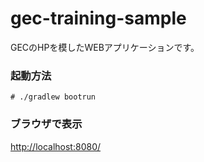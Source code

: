 # gec-training-sample

GECのHPを模したWEBアプリケーションです。

### 起動方法

`# ./gradlew bootrun`

### ブラウザで表示

<http://localhost:8080/>